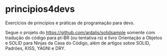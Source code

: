 # principios4devs
Exercícios de princípios e práticas de programação para devs.

Segue o projeto do https://github.com/ardalis/solidsample somente com tradução do código para pt-BR (ou tentativa rs) e livro Orientação a Objetos e SOLID para Ninjas da Casa do Código, além de artigos sobre SOLID, Padrões, KISS, YAGNI e DRY.
